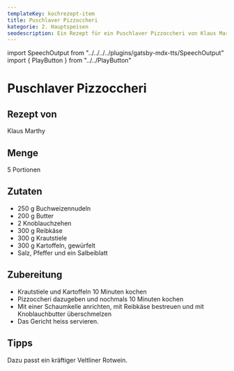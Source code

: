 ```yaml
---
templateKey: kochrezept-item
title: Puschlaver Pizzoccheri
kategorie: 2. Hauptspeisen
seodescription: Ein Rezept für ein Puschlaver Pizzoccheri von Klaus Marthy.
---
```

import SpeechOutput from "../../../../plugins/gatsby-mdx-tts/SpeechOutput"
import { PlayButton } from "../../PlayButton"

<SpeechOutput id="kochrezept-klaus-marthy-puschlaver-pizzoccheri" customPlayButton={PlayButton}>

# Puschlaver Pizzoccheri

## Rezept von

Klaus Marthy

## Menge

5 Portionen

## Zutaten

* 250 g Buchweizennudeln  
* 200 g Butter  
* 2 Knoblauchzehen   
* 300 g Reibkäse 
* 300 g Krautstiele 
* 300 g Kartoffeln, gewürfelt 
* Salz, Pfeffer und ein Salbeiblatt 

## Zubereitung

* Krautstiele und Kartoffeln 10 Minuten kochen  
* Pizzoccheri dazugeben und nochmals 10 Minuten kochen  
* Mit einer Schaumkelle anrichten, mit Reibkäse bestreuen 
und mit Knoblauchbutter überschmelzen 
* Das Gericht heiss servieren.  

## Tipps

Dazu passt ein kräftiger Veltliner Rotwein. 

</SpeechOutput>
